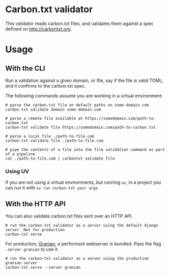 # Carbon.txt validator

This validator reads carbon.txt files, and validates them against a spec defined
on http://carbontxt.org.

# Usage

## With the CLI

Run a validation against a given domain, or file, say if the file is valid TOML,
and it confirms to the carbon.txt spec.

The following commands assume you are working in a virtual environment:

```shell
# parse the carbon.txt file on default paths on some-domain.com
carbon-txt validate domain some-domain.com

# parse a remote file available at https://somedomain.com/path-to-carbon.txt
carbon-txt validate file https://somedomain.com/path-to-carbon.txt

# parse a local file ./path-to-file.com
carbon-txt validate file ./path-to-file.com

# pipe the contents of a file into the file validation command as part of a pipeline
cat ./path-to-file.com | carbontxt validate file
```

### Using UV

If you are not using a virtual environments, but running `uv`, in a project you
can run it with `uv run carbon-txt your args`

## With the HTTP API

You can also validate carbon.txt files sent over an HTTP API.

```shell
# run the carbon-txt validator as a server using the default django server. Not for production
carbon-txt serve
```

For production, [Granian](https://github.com/emmett-framework/granian), a
performant webserver is bundled. Pass the flag `--server granian` to use it.

```shell
# run the carbon-txt validator as a server using the production granian server
carbon-txt serve --server granian
```
